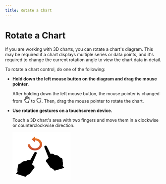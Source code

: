 ```yaml
---
title: Rotate a Chart
---
```

# Rotate a Chart
If you are working with 3D charts, you can rotate a chart's diagram. This may be required if a chart displays multiple series or data points, and it's required to change the current rotation angle to view the chart data in detail.

To rotate a chart control, do one of the following:
* **Hold down the left mouse button on the diagram and drag the mouse pointer.**
	
	After holding down the left mouse button, the mouse pointer  is changed from ![ZoomingChart5](../../images/img7227.gif) to ![ZoomingChart6](../../images/img7228.jpeg). Then, drag the mouse pointer to rotate the chart.
* **Use rotation gestures  on a touchscreen device.**
	
	Touch a 3D chart's area with two fingers and move them in a clockwise or  counterclockwise direction.
	
	![Gesture_Rotate](../../images/img18692.png)